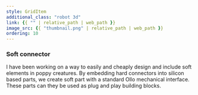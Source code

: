 ```yaml
---
style: GridItem
additional_class: "robot 3d"
link: {{ "" | relative_path | web_path }}
image_src: {{ "thumbnail.png" | relative_path | web_path }}
ordering: 10
---
```



### Soft connector

I have been working on a way to easily and cheaply design and include soft elements in poppy creatures. By embedding hard connectors into silicon based parts, we create soft part with a standard Ollo mechanical interface. These parts can they be used as plug and play building blocks.
